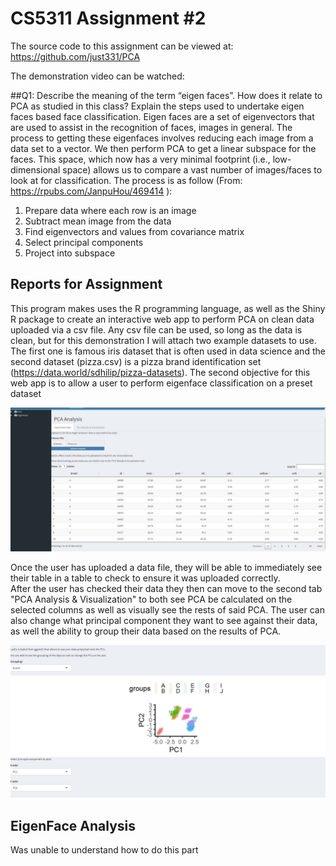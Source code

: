 # CS5311 Assignment #2  

The source code to this assignment can be viewed at:  https://github.com/just331/PCA

The demonstration video can be watched: 

##Q1:   Describe the meaning of the term “eigen faces”. How does it relate to PCA as studied in this class? Explain the steps used to undertake eigen faces based face classification. 
Eigen faces are a set of eigenvectors that are used to assist in the recognition of faces, images in general. The process to getting these eigenfaces involves reducing each image from a 
data set to a vector. We then perform PCA to get a linear subspace for the faces. This space, which now has a very minimal footprint (i.e., low-dimensional space) allows us to compare a vast number of images/faces to look at 
for classification. The process is as follow (From: https://rpubs.com/JanpuHou/469414 ):
1. Prepare data where each row is an image
2. Subtract mean image from the data 
3. Find eigenvectors and values from covariance matrix
4. Select principal components 
5. Project into subspace


## Reports for Assignment 
This program makes uses the R programming language, as well as the Shiny R package to create an interactive web app to perform PCA on
clean data uploaded via a csv file. Any csv file can be used, so long as the data is clean, but for this demonstration I will attach two example datasets to use.
The first one is famous iris dataset that is often used in data science and the second dataset (pizza.csv) is a pizza brand identification set (https://data.world/sdhilip/pizza-datasets). The second objective for this web app is to allow a user to perform eigenface classification on a preset dataset

![ScreenShot](https://github.com/just331/PCA/blob/master/pca1.JPG)

Once the user has uploaded a data file, they will be able to immediately see their table in a table to check to ensure it was uploaded correctly.  
After the user has checked their data they then can move to the second tab "PCA Analysis & Visualization" to both see PCA be calculated on the selected columns 
as well as visually see the rests of said PCA. The user can also change what principal component they want to see against their data, as well the ability to group 
their data based on the results of PCA.

![ScreenShot](https://github.com/just331/PCA/blob/master/pca2.JPG)

## EigenFace Analysis 
Was unable to understand how to do this part
